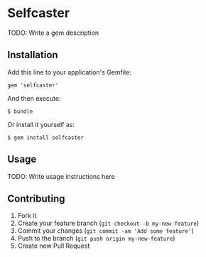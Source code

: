 # Selfcaster

TODO: Write a gem description

## Installation

Add this line to your application's Gemfile:

    gem 'selfcaster'

And then execute:

    $ bundle

Or install it yourself as:

    $ gem install selfcaster

## Usage

TODO: Write usage instructions here

## Contributing

1. Fork it
2. Create your feature branch (`git checkout -b my-new-feature`)
3. Commit your changes (`git commit -am 'Add some feature'`)
4. Push to the branch (`git push origin my-new-feature`)
5. Create new Pull Request
